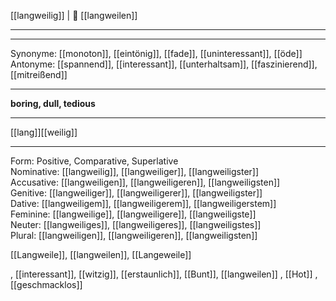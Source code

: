  [[langweilig]] | 🥱 [[langweilen]]

---


---
Synonyme: [[monoton]], [[eintönig]], [[fade]], [[uninteressant]], [[öde]]
Antonyme: [[spannend]], [[interessant]], [[unterhaltsam]], [[faszinierend]], [[mitreißend]]

---
**boring, dull, tedious**

---
[[lang]][[weilig]]

---

Form: Positive, Comparative, Superlative  
Nominative: [[langweilig]], [[langweiliger]], [[langweiligster]]  
Accusative: [[langweiligen]], [[langweiligeren]], [[langweiligsten]]  
Genitive: [[langweiliger]], [[langweiligerer]], [[langweiligster]]  
Dative: [[langweiligem]], [[langweiligerem]], [[langweiligerstem]]  
Feminine: [[langweilige]], [[langweiligere]], [[langweiligste]]  
Neuter: [[langweiliges]], [[langweiligeres]], [[langweiligstes]]  
Plural: [[langweiligen]], [[langweiligeren]], [[langweiligsten]]  

[[Langweile]], [[langweilen]], [[Langeweile]]

, [[interessant]], [[witzig]], [[erstaunlich]], [[Bunt]], [[langweilen]]
, [[Hot]]
, [[geschmacklos]]